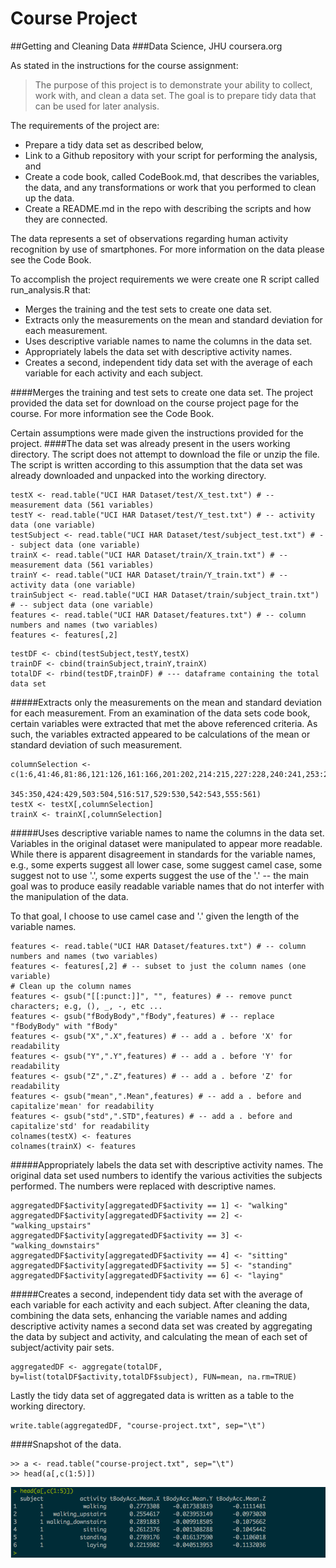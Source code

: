 Course Project
===
##Getting and Cleaning Data
###Data Science, JHU coursera.org

As stated in the instructions for the course assignment:
>The purpose of this project is to demonstrate your ability to collect, work with, and clean a data set. The goal is to prepare tidy data that can be used for later analysis. 

The requirements of the project are:

* Prepare a tidy data set as described below, 
* Link to a Github repository with your script for performing the analysis, and 
* Create a code book, called CodeBook.md, that describes the variables, the data, and any transformations or work that you performed to clean up the data. 
* Create a README.md in the repo with describing the scripts and how they are connected. 

The data represents a set of observations regarding human activity recognition by use of smartphones.  For more information on the data please see the Code Book.

To accomplish the project requirements we were create one R script called run_analysis.R that:

* Merges the training and the test sets to create one data set.
* Extracts only the measurements on the mean and standard deviation for each measurement. 
* Uses descriptive variable names to name the columns in the data set.
* Appropriately labels the data set with descriptive activity names. 
* Creates a second, independent tidy data set with the average of each variable for each activity and each subject.

####Merges the training and test sets to create one data set.
The project provided the data set for download on the course project page for the course.  For more information see the Code Book.

Certain assumptions were made given the instructions provided for the project.
####The data set was already present in the users working directory.
The script does not attempt to download the file or unzip the file.
The script is written according to this assumption that the data set was already downloaded and unpacked into the working directory.

```splus
testX <- read.table("UCI HAR Dataset/test/X_test.txt") # -- measurement data (561 variables)
testY <- read.table("UCI HAR Dataset/test/Y_test.txt") # -- activity data (one variable)
testSubject <- read.table("UCI HAR Dataset/test/subject_test.txt") # -- subject data (one variable)
trainX <- read.table("UCI HAR Dataset/train/X_train.txt") # -- measurement data (561 variables)
trainY <- read.table("UCI HAR Dataset/train/Y_train.txt") # -- activity data (one variable)
trainSubject <- read.table("UCI HAR Dataset/train/subject_train.txt") # -- subject data (one variable)
features <- read.table("UCI HAR Dataset/features.txt") # -- column numbers and names (two variables)
features <- features[,2]
```

```splus
testDF <- cbind(testSubject,testY,testX)
trainDF <- cbind(trainSubject,trainY,trainX)
totalDF <- rbind(testDF,trainDF) # --- dataframe containing the total data set
```

#####Extracts only the measurements on the mean and standard deviation for each measurement.
From an examination of the data sets code book, certain variables were extracted that met the above referenced criteria.  As such, the variables extracted appeared to be calculations of the mean or standard deviation of such measurement.

```splus
columnSelection <- c(1:6,41:46,81:86,121:126,161:166,201:202,214:215,227:228,240:241,253:254,266:271,
                     345:350,424:429,503:504,516:517,529:530,542:543,555:561)
testX <- testX[,columnSelection] 
trainX <- trainX[,columnSelection]
```

#####Uses descriptive variable names to name the columns in the data set.
Variables in the original dataset were manipulated to appear more readable.  While there is apparent disagreement in standards for the variable names, e.g., some experts suggest all lower case, some suggest camel case, some suggest not to use '.', some experts suggest the use of the '.' -- the main goal was to produce easily readable variable names that do not interfer with the manipulation of the data.

To that goal, I choose to use camel case and '.' given the length of the variable names.
```splus
features <- read.table("UCI HAR Dataset/features.txt") # -- column numbers and names (two variables)
features <- features[,2] # -- subset to just the column names (one variable)
# Clean up the column names
features <- gsub("[[:punct:]]", "", features) # -- remove punct characters; e.g, (), _, -, etc ...
features <- gsub("fBodyBody","fBody",features) # -- replace "fBodyBody" with "fBody"
features <- gsub("X",".X",features) # -- add a . before 'X' for readability
features <- gsub("Y",".Y",features) # -- add a . before 'Y' for readability
features <- gsub("Z",".Z",features) # -- add a . before 'Z' for readability
features <- gsub("mean",".Mean",features) # -- add a . before and capitalize'mean' for readability
features <- gsub("std",".STD",features) # -- add a . before and capitalize'std' for readability
colnames(testX) <- features 
colnames(trainX) <- features
```

#####Appropriately labels the data set with descriptive activity names.
The original data set used numbers to identify the various activities the subjects performed.  The numbers were replaced with descriptive names.

```Rscript
aggregatedDF$activity[aggregatedDF$activity == 1] <- "walking"
aggregatedDF$activity[aggregatedDF$activity == 2] <- "walking_upstairs"
aggregatedDF$activity[aggregatedDF$activity == 3] <- "walking_downstairs"
aggregatedDF$activity[aggregatedDF$activity == 4] <- "sitting"
aggregatedDF$activity[aggregatedDF$activity == 5] <- "standing"
aggregatedDF$activity[aggregatedDF$activity == 6] <- "laying"
```

#####Creates a second, independent tidy data set with the average of each variable for each activity and each subject.
After cleaning the data, combining the data sets, enhancing the variable names and adding descriptive activity names a second data set was created by aggregating the data by subject and activity, and calculating the mean of each set of subject/activity pair sets.

```Rscript
aggregatedDF <- aggregate(totalDF, by=list(totalDF$activity,totalDF$subject), FUN=mean, na.rm=TRUE)
```

Lastly the tidy data set of aggregated data is written as a table to the working directory.
```Rscript
write.table(aggregatedDF, "course-project.txt", sep="\t")
```

####Snapshot of the data.
```
>> a <- read.table("course-project.txt", sep="\t")
>> head(a[,c(1:5)])
```

![image](tidy-data-snapshot.png)
